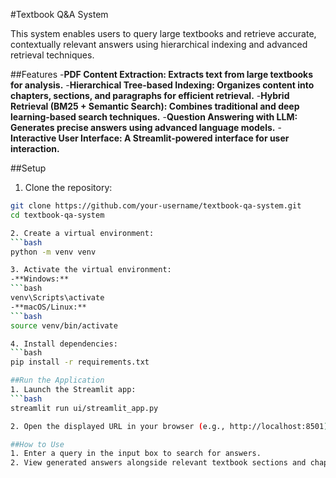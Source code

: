 #Textbook Q&A System

This system enables users to query large textbooks and retrieve accurate, contextually relevant answers using hierarchical indexing and advanced retrieval techniques.

##Features
-**PDF Content Extraction: Extracts text from large textbooks for analysis.**
-**Hierarchical Tree-based Indexing: Organizes content into chapters, sections, and paragraphs for efficient retrieval.**
-**Hybrid Retrieval (BM25 + Semantic Search): Combines traditional and deep learning-based search techniques.**
-**Question Answering with LLM: Generates precise answers using advanced language models.**
-**Interactive User Interface: A Streamlit-powered interface for user interaction.**

##Setup
1. Clone the repository:
```bash
git clone https://github.com/your-username/textbook-qa-system.git
cd textbook-qa-system

2. Create a virtual environment:
```bash
python -m venv venv

3. Activate the virtual environment:
-**Windows:**
```bash
venv\Scripts\activate
-**macOS/Linux:**
```bash
source venv/bin/activate

4. Install dependencies:
```bash
pip install -r requirements.txt

##Run the Application
1. Launch the Streamlit app:
```bash
streamlit run ui/streamlit_app.py

2. Open the displayed URL in your browser (e.g., http://localhost:8501).

##How to Use
1. Enter a query in the input box to search for answers.
2. View generated answers alongside relevant textbook sections and chapters.



